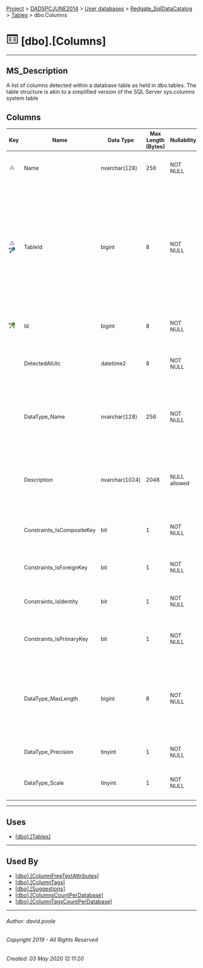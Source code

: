 #### 

[Project](../../../../readme.md) > [DADSPCJUNE2014](../../../readme.md) > [User databases](../../readme.md) > [Redgate_SqlDataCatalog](../readme.md) > [Tables](Tables.md) > dbo.Columns

# ![Tables](../../../../Images/Table32.png) [dbo].[Columns]

---

## <a name="#description"></a>MS_Description

A list of columns detected within a database table as held in dbo.tables. The table structure is akin to a simplified version of the SQL Server sys.columns system table

## <a name="#columns"></a>Columns

| Key | Name | Data Type | Max Length (Bytes) | Nullability | Default | Description |
|---|---|---|---|---|---|---|
| [![Indexes IX_Columns_TableId_Name](../../../../Images/Index.png)](#indexes) | Name | nvarchar(128) | 256 | NOT NULL |  | _The name of the column as it appears in the table within the database_ |
| [![Indexes IX_Columns_TableId_Name](../../../../Images/Index.png)](#indexes)[![Foreign Keys FK_Columns_Tables_TableId: [dbo].[Tables].TableId](../../../../Images/fk.png)](#foreignkeys) | TableId | bigint | 8 | NOT NULL |  | _Join to Id column in the dbo.Tables table.  Tables are database objects that contain all the data in a database.In tables, data is logically organized in a row - and - column format similar to a spreadsheet.  These are grouped into schemas as listed in the dbo.Schemas table_ |
| [![Cluster Primary Key PK_Columns: Id](../../../../Images/pkcluster.png)](#indexes) | Id | bigint | 8 | NOT NULL | (CONVERT([bigint],(0))) | _The clustered primary key that uniquely identifies the dbo.Columns record._ |
|  | DetectedAtUtc | datetime2 | 8 | NOT NULL |  | _The timestamp for when a scan activity identified the information to generate the record_ |
|  | DataType_Name | nvarchar(128) | 256 | NOT NULL |  | _The data type name is the SQL data type used when designing the tables.  These can be SQL Standard types, SQL Server proprietary types or custom types._ |
|  | Description | nvarchar(1024) | 2048 | NULL allowed |  | _The column description as harvested from the MS_DESCRIPTION extended property attached to the column in the original database._ |
|  | Constraints_IsCompositeKey | bit | 1 | NOT NULL | ((0)) | _Flag to indicate whether the column within the table participates in a composite key._ |
|  | Constraints_IsForeignKey | bit | 1 | NOT NULL | ((0)) | _Flag to indicate whether or not the column within the table participates in a foreign key_ |
|  | Constraints_IsIdentity | bit | 1 | NOT NULL | ((0)) | _Flat to indicate whether or not the column is an IDENTITY property._ |
|  | Constraints_IsPrimaryKey | bit | 1 | NOT NULL | ((0)) | _Flag to indicate whether or not the column participates in a primary key constraint._ |
|  | DataType_MaxLength | bigint | 8 | NOT NULL |  | _The storage length for the column within the database.  For example the "Description" column within this table shows as 2048  even though the data type is NVARCHAR(1024)_ |
|  | DataType_Precision | tinyint | 1 | NOT NULL | ((0)) | _For numeric types this will be the number of digits used._ |
|  | DataType_Scale | tinyint | 1 | NOT NULL | ((0)) | _For numeric types this will be the number of digits to the right of the decimal point._ |


---

## <a name="#uses"></a>Uses

* [[dbo].[Tables]](Tables_0000.md)


---

## <a name="#usedby"></a>Used By

* [[dbo].[ColumnFreeTextAttributes]](ColumnFreeTextAttributes.md)
* [[dbo].[ColumnTags]](ColumnTags.md)
* [[dbo].[Suggestions]](Suggestions.md)
* [[dbo].[ColumnsCountPerDatabase]](../Views/ColumnsCountPerDatabase.md)
* [[dbo].[ColumnTagsCountPerDatabase]](../Views/ColumnTagsCountPerDatabase.md)


---

###### Author:  david.poole

###### Copyright 2019 - All Rights Reserved

###### Created: 03 May 2020 12:11:20

